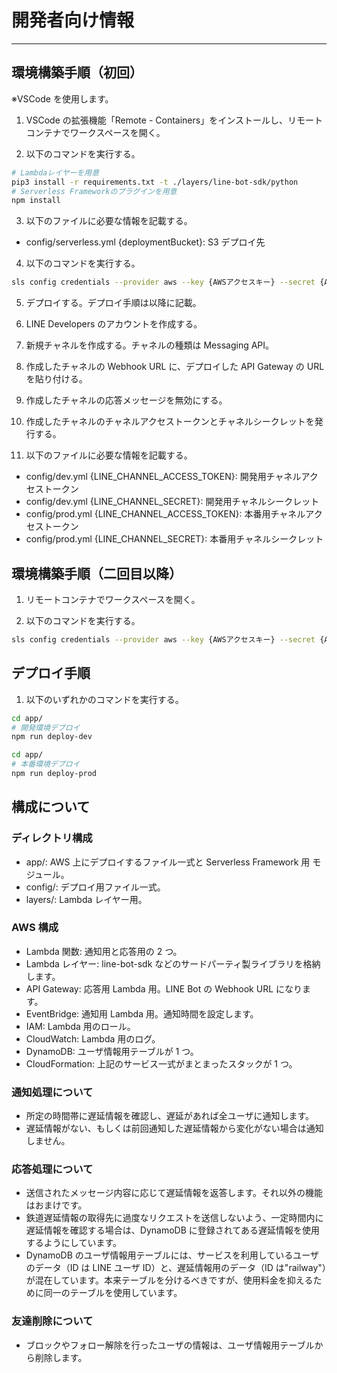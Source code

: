 # 開発者向け情報

---

## 環境構築手順（初回）

※VSCode を使用します。

1. VSCode の拡張機能「Remote - Containers」をインストールし、リモートコンテナでワークスペースを開く。

2. 以下のコマンドを実行する。

```bash
# Lambdaレイヤーを用意
pip3 install -r requirements.txt -t ./layers/line-bot-sdk/python
# Serverless Frameworkのプラグインを用意
npm install
```

3. 以下のファイルに必要な情報を記載する。

- config/serverless.yml {deploymentBucket}: S3 デプロイ先

4. 以下のコマンドを実行する。

```bash
sls config credentials --provider aws --key {AWSアクセスキー} --secret {AWSシークレットキー}
```

5. デプロイする。デプロイ手順は以降に記載。

6. LINE Developers のアカウントを作成する。

7. 新規チャネルを作成する。チャネルの種類は Messaging API。

8. 作成したチャネルの Webhook URL に、デプロイした API Gateway の URL を貼り付ける。

9. 作成したチャネルの応答メッセージを無効にする。

10. 作成したチャネルのチャネルアクセストークンとチャネルシークレットを発行する。

11. 以下のファイルに必要な情報を記載する。

- config/dev.yml {LINE_CHANNEL_ACCESS_TOKEN}: 開発用チャネルアクセストークン
- config/dev.yml {LINE_CHANNEL_SECRET}: 開発用チャネルシークレット
- config/prod.yml {LINE_CHANNEL_ACCESS_TOKEN}: 本番用チャネルアクセストークン
- config/prod.yml {LINE_CHANNEL_SECRET}: 本番用チャネルシークレット

## 環境構築手順（二回目以降）

1. リモートコンテナでワークスペースを開く。

2. 以下のコマンドを実行する。

```bash
sls config credentials --provider aws --key {AWSアクセスキー} --secret {AWSシークレットキー}
```

## デプロイ手順

1. 以下のいずれかのコマンドを実行する。

```bash
cd app/
# 開発環境デプロイ
npm run deploy-dev
```

```bash
cd app/
# 本番環境デプロイ
npm run deploy-prod
```

## 構成について

### ディレクトリ構成

- app/: AWS 上にデプロイするファイル一式と Serverless Framework 用 モジュール。
- config/: デプロイ用ファイル一式。
- layers/: Lambda レイヤー用。

### AWS 構成

- Lambda 関数: 通知用と応答用の 2 つ。
- Lambda レイヤー: line-bot-sdk などのサードパーティ製ライブラリを格納します。
- API Gateway: 応答用 Lambda 用。LINE Bot の Webhook URL になります。
- EventBridge: 通知用 Lambda 用。通知時間を設定します。
- IAM: Lambda 用のロール。
- CloudWatch: Lambda 用のログ。
- DynamoDB: ユーザ情報用テーブルが 1 つ。
- CloudFormation: 上記のサービス一式がまとまったスタックが 1 つ。

### 通知処理について

- 所定の時間帯に遅延情報を確認し、遅延があれば全ユーザに通知します。
- 遅延情報がない、もしくは前回通知した遅延情報から変化がない場合は通知しません。

### 応答処理について

- 送信されたメッセージ内容に応じて遅延情報を返答します。それ以外の機能はおまけです。
- 鉄道遅延情報の取得先に過度なリクエストを送信しないよう、一定時間内に遅延情報を確認する場合は、DynamoDB に登録されてある遅延情報を使用するようにしています。
- DynamoDB のユーザ情報用テーブルには、サービスを利用しているユーザのデータ（ID は LINE ユーザ ID）と、遅延情報用のデータ（ID は"railway"）が混在しています。本来テーブルを分けるべきですが、使用料金を抑えるために同一のテーブルを使用しています。

### 友達削除について

- ブロックやフォロー解除を行ったユーザの情報は、ユーザ情報用テーブルから削除します。
